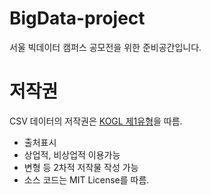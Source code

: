 # BigData-project
서울 빅데이터 캠퍼스 공모전을 위한 준비공간입니다.

# 저작권
CSV 데이터의 저작권은 [KOGL 제1유형](http://www.kogl.or.kr/info/license.do)을 따름.
* 출처표시
* 상업적, 비상업적 이용가능
* 변형 등 2차적 저작물 작성 가능
* 소스 코드는 MIT License를 따름.
